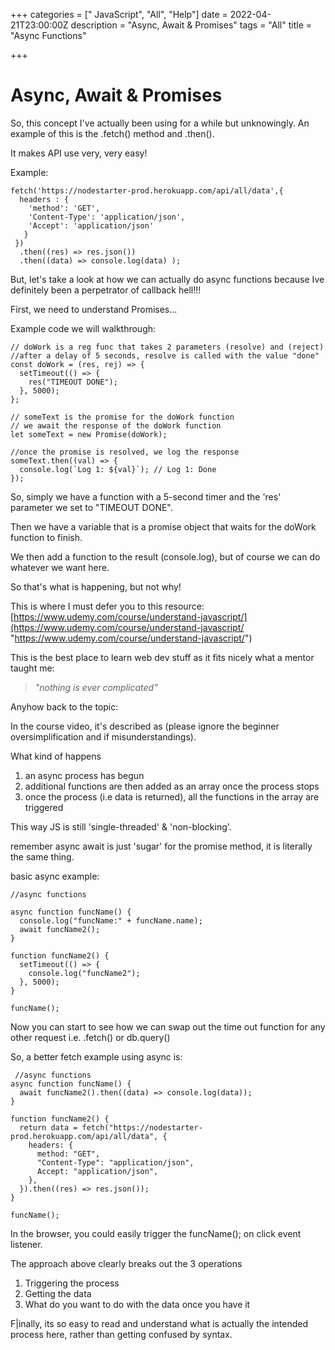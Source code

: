 +++
categories = [" JavaScript", "All", "Help"]
date = 2022-04-21T23:00:00Z
description = "Async,  Await & Promises"
tags = "All"
title = "Async Functions"

+++
# Async,  Await & Promises

So, this concept I've actually been using for a while but unknowingly. An example of this is the .fetch() method and .then(). 

It makes API use very, very easy! 

Example:

    fetch('https://nodestarter-prod.herokuapp.com/api/all/data',{
      headers : { 
        'method': 'GET',
        'Content-Type': 'application/json',
        'Accept': 'application/json'
       }
     })
      .then((res) => res.json())
      .then((data) => console.log(data) );

But, let's take a look at how we can actually do async functions because Ive definitely been a perpetrator of callback hell!!!

First, we need to understand Promises...

Example code we will walkthrough:

    // doWork is a reg func that takes 2 parameters (resolve) and (reject)
    //after a delay of 5 seconds, resolve is called with the value "done"
    const doWork = (res, rej) => {
      setTimeout(() => {
        res("TIMEOUT DONE");
      }, 5000);
    };
    
    // someText is the promise for the doWork function
    // we await the response of the doWork function
    let someText = new Promise(doWork);
    
    //once the promise is resolved, we log the response
    someText.then((val) => {
      console.log(`Log 1: ${val}`); // Log 1: Done
    });

So, simply we have a function with a 5-second timer and the 'res' parameter we set to "TIMEOUT DONE".

Then we have a variable that is a promise object that waits for the doWork function to finish. 

We then add a function to the result (console.log), but of course we can do whatever we want here. 

So that's what is happening, but not why!

This is where I must defer you to this resource: [https://www.udemy.com/course/understand-javascript/](https://www.udemy.com/course/understand-javascript/ "https://www.udemy.com/course/understand-javascript/")

This is the best place to learn web dev stuff as it fits nicely what a mentor taught me:

> _"nothing is ever complicated"_

Anyhow back to the topic:

In the course video, it's described as (please ignore the beginner oversimplification and if misunderstandings). 

What kind of happens

1. an async process has begun 
2. additional functions are then added as an array once the process stops
3. once the process (i.e data is returned), all the functions in the array are triggered

This way JS is still 'single-threaded' & 'non-blocking'. 

remember async await is just 'sugar' for the promise method, it is literally the same thing.

basic async example:

    //async functions
    
    async function funcName() {
      console.log("funcName:" + funcName.name);
      await funcName2();
    }
    
    function funcName2() {
      setTimeout(() => {
        console.log("funcName2");
      }, 5000);
    }
    
    funcName();

Now you can start to see how we can swap out the time out function for any other request i.e. .fetch() or db.query() 

So, a better fetch example using async is: 

     //async functions
    async function funcName() {
      await funcName2().then((data) => console.log(data));
    }
    
    function funcName2() {
      return data = fetch("https://nodestarter-prod.herokuapp.com/api/all/data", {
        headers: {
          method: "GET",
          "Content-Type": "application/json",
          Accept: "application/json",
        },
      }).then((res) => res.json());
    }
    
    funcName();

In the browser, you could easily trigger the funcName(); on click event listener.

The approach above clearly breaks out the 3 operations

1. Triggering the process
2. Getting the data 
3. What do you want to do with the data once you have it

F|inally, its so easy to read and understand what is actually the intended process here, rather than getting confused by syntax.